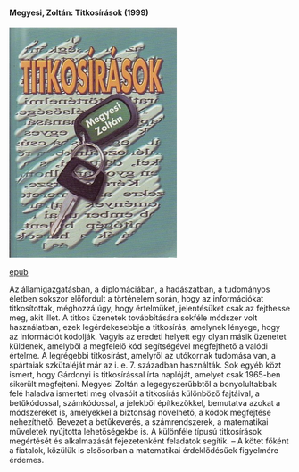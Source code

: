 #### <a name="id_413">Megyesi, Zoltán: Titkosírások (1999)</a>
<img src="https://github.com/BercziSandor/calibre_lib/raw/main/Megyesi%2C%20Zoltan/Titkosirasok%20%28413%29/cover.jpg" alt="cover" width="300"/>

[epub](https://github.com/BercziSandor/calibre_lib/raw/main/Megyesi%2C%20Zoltan/Titkosirasok%20%28413%29/Titkosirasok%20-%20Megyesi%2C%20Zoltan.epub)
<div>
<p>Az ​államigazgatásban, a diplomáciában, a hadászatban, a tudományos életben sokszor előfordult a történelem során, hogy az információkat titkosították, méghozzá úgy, hogy értelmüket, jelentésüket csak az fejthesse meg, akit illet. A titkos üzenetek továbbítására sokféle módszer volt használatban, ezek legérdekesebbje a titkosírás, amelynek lényege, hogy az információt kódolják. Vagyis az eredeti helyett egy olyan másik üzenetet küldenek, amelyből a megfelelő kód segítségével megfejthető a valódi értelme. A legrégebbi titkosírást, amelyről az utókornak tudomása van, a spártaiak szkütaléját már az i. e. 7. században használták. Sok egyéb közt ismert, hogy Gárdonyi is titkosírással írta naplóját, amelyet csak 1965-ben sikerült megfejteni. Megyesi Zoltán a legegyszerűbbtől a bonyolultabbak felé haladva ismerteti meg olvasóit a titkosírás különböző fajtáival, a betűkódossal, számkódossal, a jelekből építkezőkkel, bemutatva azokat a módszereket is, amelyekkel a biztonság növelhető, a kódok megfejtése nehezíthető. Bevezet a betűkeverés, a számrendszerek, a matematikai műveletek nyújtotta lehetőségekbe is. A különféle típusú titkosírások megértését és alkalmazását fejezetenként feladatok segítik. – A kötet főként a fiatalok, közülük is elsősorban a matematikai érdeklődésűek figyelmére érdemes.</p></div>

